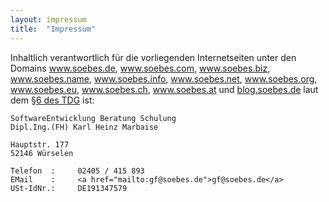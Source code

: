```yaml
---
layout: impressum
title:  "Impressum"
---
```


Inhaltlich verantwortlich für die vorliegenden Internetseiten unter den
Domains <a href="http://www.soebes.de">www.soebes.de</a>,
<a href="http://www.soebes.com">www.soebes.com</a>,
<a href="http://www.soebes.biz">www.soebes.biz</a>,
<a href="http://www.soebes.name">www.soebes.name</a>,
<a href="http://www.soebes.info">www.soebes.info</a>,
<a href="http://www.soebes.net">www.soebes.net</a>,
<a href="http://www.soebes.org">www.soebes.org</a>,
<a href="http://www.soebes.eu">www.soebes.eu</a>,
<a href="http://www.soebes.eu">www.soebes.ch</a>,
<a href="http://www.soebes.eu">www.soebes.at</a> und
<a href="http://blog.soebes.de">blog.soebes.de</a>
laut dem <a href="http://netlaw.de/gesetze/tdg.htm" target="_blank" title="Gesetz über die Nutzung von Telediensten (Teledienstgesetz TDG)">§6 des TDG</a> ist:


    SoftwareEntwicklung Beratung Schulung
    Dipl.Ing.(FH) Karl Heinz Marbaise

    Hauptstr. 177
    52146 Würselen

    Telefon  :     02405 / 415 893
    EMail    :     <a href="mailto:gf@soebes.de">gf@soebes.de</a>
    USt-IdNr.:     DE191347579

